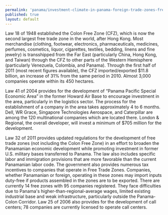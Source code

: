 ```yaml
---
permalink: 'panama/investment-climate-in-panama-foreign-trade-zones-free-ports.html'
published: true
layout: default
---
```

Law 18 of 1948 established the Colon Free Zone (CFZ), which is now the second largest free trade zone in the world, after Hong Kong. Most merchandise (clothing, footwear, electronics, pharmaceuticals, medicines, perfumes, cosmetics, liquor, cigarettes, textiles, bedding, linens and fine jewelry) is transshipped from the Far East (particularly China, Hong Kong, and Taiwan) through the CFZ to other parts of the Western Hemisphere (particularly Venezuela, Colombia, and Panama). Through the first half of 2011 (most recent figures available), the CFZ imported/exported $11.8 billion, an increase of 31% from the same period in 2010. Almost 3,000 companies operate within its 450 hectares.

Law 41 of 2004 provides for the development of “Panama Pacific Special Economic Area” in the former Howard Air Base to encourage investment in the area, particularly in the logistics sector. The process for the establishment of a company in the area takes approximately 4 to 6 months. Dell, WR Grace, Singapore Technologies Aerospace, and Caterpillar are among the 120 multinational companies which are located there. London & Regional, the overall developer, will invest a minimum of $705 million for the development.

Law 32 of 2011 provides updated regulations for the development of free trade zones (not including the Colon Free Zone) in an effort to broaden the Panamanian economic development while promoting investment in former U.S. military bases transferred to Panama. The law also includes specific labor and immigration provisions that are more favorable than the current Panamanian labor code. The government also provides numerous tax incentives to companies that operate in Free Trade Zones. Companies, whether Panamanian or foreign, operating in these zones may import inputs duty-free if products assembled in the zones are to be exported. There are currently 14 free zones with 95 companies registered. They face difficulties due to Panama's higher-than-regional-average wages, limited existing industrial base and weak infrastructure, particularly outside the Panama-Colon Corridor. Law 25 of 2006 also provides for the development of call centers; 78 companies are currently licensed to operate call centers.
